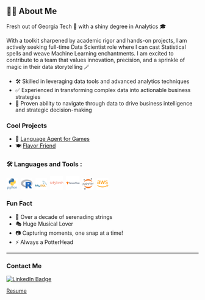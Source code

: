 <!--### Hi there 👋


---

-->

## :woman_technologist: About Me 

Fresh out of Georgia Tech :bee: with a shiny degree in Analytics :mortar_board: 

With a toolkit sharpened by academic rigor and hands-on projects, I am actively seeking full-time Data Scientist role where I can cast Statistical spells and weave Machine Learning enchantments. I am excited to contribute to a team that values innovation, precision, and a sprinkle of magic in their data storytelling 🪄


<!--
Fresh out of Georgia Tech :bee: with a shiny degree in Analytics :mortar_board:
As a fresh graduate from Georgia Tech's Analytics program, I'm embarking on a data-driven journey to explore the frontiers of Data Science. 
I'm on a quest to find the one ring to rule all datasets - seeking a full-time Data Scientist role where I can cast Statistical spells and weave Machine Learning enchantments. Let's turn data into stories together!

-->

- 🛠️ Skilled in leveraging data tools and advanced analytics techniques
- ✅ Experienced in transforming complex data into actionable business strategies
- 🧭 Proven ability to navigate through data to drive business intelligence and strategic decision-making

<!--
- :computer: 
- :chart_with_upwards_trend:
-->
  
### Cool Projects
- 	:game_die:  [Language Agent for Games](https://github.com/EazyReal/Language-Agent-for-Games)
- 	:plate_with_cutlery:  [Flavor Friend](https://github.com/ShaanGil1/FlavorFriend)


### :hammer_and_wrench: Languages and Tools :

<div>
  <img src="https://github.com/devicons/devicon/blob/master/icons/python/python-original-wordmark.svg" title="Python" alt="Python" width="30" height="30"/>&nbsp;
  <img src="https://github.com/devicons/devicon/blob/master/icons/r/r-original.svg" title="R" alt="R" width="30" height="30"/>&nbsp;
  <img src="https://github.com/devicons/devicon/blob/master/icons/mysql/mysql-original-wordmark.svg" title="MySQL"  alt="MySQL" width="30" height="30"/>&nbsp;
  <img src="https://github.com/devicons/devicon/blob/master/icons/pytorch/pytorch-plain-wordmark.svg" title="PyTorch" alt="PyTorch" width="35" height="35"/>&nbsp;
  <img src="https://github.com/devicons/devicon/blob/master/icons/tensorflow/tensorflow-original-wordmark.svg" title="TensorFlow" alt="TensorFlow" width="35" height="35"/>&nbsp;
  <img src="https://github.com/devicons/devicon/blob/master/icons/jupyter/jupyter-original-wordmark.svg" title="Jupyter" alt="Jupyter" width="30" height="30"/>&nbsp;
  <img src="https://github.com/devicons/devicon/blob/master/icons/amazonwebservices/amazonwebservices-plain-wordmark.svg" title="AWS" alt="AWS" width="30" height="30"/>&nbsp;

</div>



### Fun Fact
- :violin:  Over a decade of serenading strings
- :performing_arts:  Huge Musical Lover
- :camera:  Capturing moments, one snap at a time!
- :zap:  Always a PotterHead

---

### Contact Me

<div>
  <a href="https://www.linkedin.com/in/yitingchiang-sabrina/">
    <img src="https://img.shields.io/badge/LinkedIn-blue?style=for-the-badge&logo=linkedin&logoColor=white" alt="LinkedIn Badge"/>
  </a>

[Resume](https://drive.google.com/file/d/18-EWUW3IVeCr3z6mmx3qDsyLvwO7-FnX/view?usp=drive_link)

</div>

<!--
**Sabrinaytc/Sabrinaytc** is a ✨ _special_ ✨ repository because its `README.md` (this file) appears on your GitHub profile.

Here are some ideas to get you started:

- 🔭 I’m currently working on ...
- 🌱 I’m currently learning ...
- 👯 I’m looking to collaborate on ...
- 🤔 I’m looking for help with ...
- 💬 Ask me about ...
- 📫 How to reach me: ...
- 😄 Pronouns: ...
- ⚡ Fun fact: ...
-->
